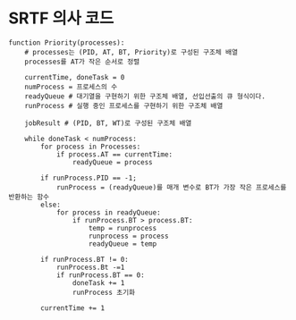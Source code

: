 # SRTF 의사 코드

    function Priority(processes):
        # processes는 (PID, AT, BT, Priority)로 구성된 구조체 배열
        processes를 AT가 작은 순서로 정렬

        currentTime, doneTask = 0
        numProcess = 프로세스의 수
        readyQueue # 대기열을 구현하기 위한 구조체 배열, 선입선출의 큐 형식이다.
        runProcess # 실행 중인 프로세스를 구현하기 위한 구조체 배열

        jobResult # (PID, BT, WT)로 구성된 구조체 배열
        
        while doneTask < numProcess:
            for process in Processes:
                if process.AT == currentTime:
                    readyQueue = process
            
            if runProcess.PID == -1;
                runProcess = (readyQueue)를 매개 변수로 BT가 가장 작은 프로세스를 반환하는 함수
            else:
                for process in readyQueue:
                    if runProcess.BT > process.BT:
                        temp = runprocess
                        runprocess = process
                        readyQueue = temp

            if runProcess.BT != 0:
                runProcess.Bt -=1
                if runProcess.BT == 0:
                    doneTask += 1
                    runProcess 초기화
            
            currentTime += 1

